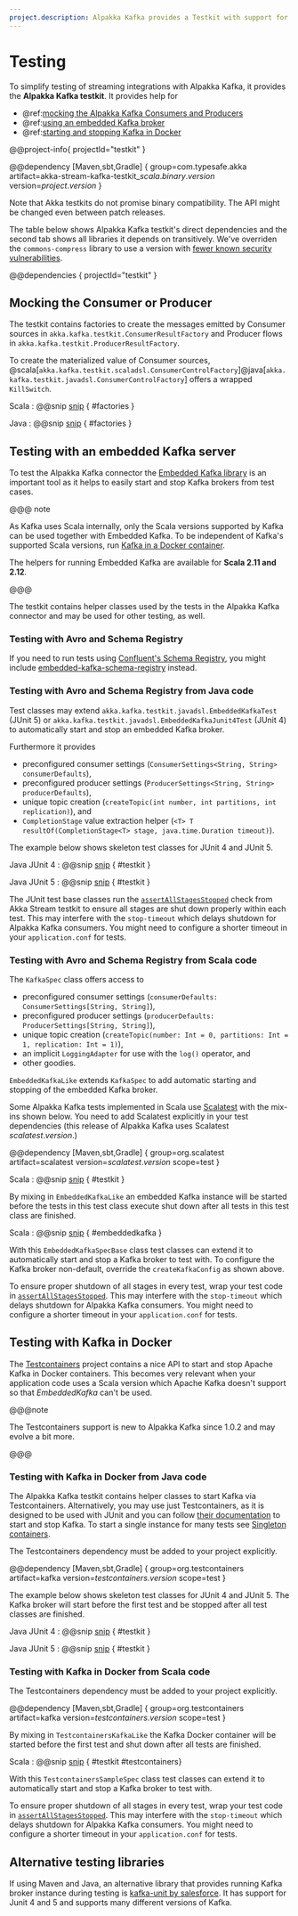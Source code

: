 ```yaml
---
project.description: Alpakka Kafka provides a Testkit with support for running local Kafka brokers for integration tests.
---
```

# Testing

To simplify testing of streaming integrations with Alpakka Kafka, it provides the **Alpakka Kafka testkit**. It provides help for

* @ref:[mocking the Alpakka Kafka Consumers and Producers](#mocking-the-consumer-or-producer)
* @ref:[using an embedded Kafka broker](#testing-with-an-embedded-kafka-server)
* @ref:[starting and stopping Kafka in Docker](#testing-with-kafka-in-docker)

@@project-info{ projectId="testkit" }

@@dependency [Maven,sbt,Gradle] {
  group=com.typesafe.akka
  artifact=akka-stream-kafka-testkit_$scala.binary.version$
  version=$project.version$
}

Note that Akka testkits do not promise binary compatibility. The API might be changed even between patch releases.

The table below shows Alpakka Kafka testkit's direct dependencies and the second tab shows all libraries it depends on transitively. We've overriden the `commons-compress` library to use a version with [fewer known security vulnerabilities](https://commons.apache.org/proper/commons-compress/security-reports.html).

@@dependencies { projectId="testkit" }


## Mocking the Consumer or Producer

The testkit contains factories to create the messages emitted by Consumer sources in `akka.kafka.testkit.ConsumerResultFactory` and Producer flows in `akka.kafka.testkit.ProducerResultFactory`.

To create the materialized value of Consumer sources, @scala[`akka.kafka.testkit.scaladsl.ConsumerControlFactory`]@java[`akka.kafka.testkit.javadsl.ConsumerControlFactory`] offers a wrapped `KillSwitch`.

Scala
: @@snip [snip](/tests/src/test/scala/docs/scaladsl/TestkitSamplesSpec.scala) { #factories }

Java
: @@snip [snip](/tests/src/test/java/docs/javadsl/TestkitSamplesTest.java) { #factories }


## Testing with an embedded Kafka server

To test the Alpakka Kafka connector the [Embedded Kafka library](https://github.com/embeddedkafka/embedded-kafka) is an important tool as it helps to easily start and stop Kafka brokers from test cases.

@@@ note

As Kafka uses Scala internally, only the Scala versions supported by Kafka can be used together with Embedded Kafka. To be independent of Kafka's supported Scala versions, run [Kafka in a Docker container](#testing-with-kafka-in-docker).

The helpers for running Embedded Kafka are available for **Scala 2.11 and 2.12**.

@@@

The testkit contains helper classes used by the tests in the Alpakka Kafka connector and may be used for other testing, as well.


### Testing with Avro and Schema Registry

If you need to run tests using [Confluent's Schema Registry](https://docs.confluent.io/current/schema-registry/docs/index.html), you might include [embedded-kafka-schema-registry](https://github.com/embeddedkafka/embedded-kafka-schema-registry) instead.


### Testing with Avro and Schema Registry from Java code

Test classes may extend `akka.kafka.testkit.javadsl.EmbeddedKafkaTest` (JUnit 5) or `akka.kafka.testkit.javadsl.EmbeddedKafkaJunit4Test` (JUnit 4) to automatically start and stop an embedded Kafka broker.

Furthermore it provides

* preconfigured consumer settings (`ConsumerSettings<String, String> consumerDefaults`),
* preconfigured producer settings (`ProducerSettings<String, String> producerDefaults`),
* unique topic creation (`createTopic(int number, int partitions, int replication)`), and
* `CompletionStage` value extraction helper (`<T> T resultOf(CompletionStage<T> stage, java.time.Duration timeout)`).

The example below shows skeleton test classes for JUnit 4 and JUnit 5.

Java JUnit 4
: @@snip [snip](/tests/src/test/java/docs/javadsl/AssignmentTest.java) { #testkit }

Java JUnit 5
: @@snip [snip](/tests/src/test/java/docs/javadsl/ProducerExampleTest.java) { #testkit }

The JUnit test base classes run the [`assertAllStagesStopped`](https://doc.akka.io/api/akka/current/akka/stream/testkit/javadsl/StreamTestKit$.html#assertAllStagesStopped) check from Akka Stream testkit to ensure all stages are shut down properly within each test. This may interfere with the `stop-timeout` which delays shutdown for Alpakka Kafka consumers. You might need to configure a shorter timeout in your `application.conf` for tests.


### Testing with Avro and Schema Registry from Scala code

The `KafkaSpec` class offers access to 

* preconfigured consumer settings (`consumerDefaults: ConsumerSettings[String, String]`),
* preconfigured producer settings (`producerDefaults: ProducerSettings[String, String]`),
* unique topic creation (`createTopic(number: Int = 0, partitions: Int = 1, replication: Int = 1)`),
* an implicit `LoggingAdapter` for use with the `log()` operator, and
* other goodies.

`EmbeddedKafkaLike` extends `KafkaSpec` to add automatic starting and stopping of the embedded Kafka broker.

Some Alpakka Kafka tests implemented in Scala use [Scalatest](http://www.scalatest.org/) with the mix-ins shown below. You need to add Scalatest explicitly in your test dependencies (this release of Alpakka Kafka uses Scalatest $scalatest.version$.)

@@dependency [Maven,sbt,Gradle] {
  group=org.scalatest
  artifact=scalatest
  version=$scalatest.version$
  scope=test
}

Scala
: @@snip [snip](/tests/src/test/scala/akka/kafka/scaladsl/SpecBase.scala) { #testkit }

By mixing in `EmbeddedKafkaLike` an embedded Kafka instance will be started before the tests in this test class execute shut down after all tests in this test class are finished.

Scala
: @@snip [snip](/tests/src/test/scala/akka/kafka/scaladsl/EmbeddedKafkaSampleSpec.scala) { #embeddedkafka }

With this `EmbeddedKafkaSpecBase` class test classes can extend it to automatically start and stop a Kafka broker to test with. To configure the Kafka broker non-default, override the `createKafkaConfig` as shown above.

To ensure proper shutdown of all stages in every test, wrap your test code in [`assertAllStagesStopped`](https://doc.akka.io/api/akka/current/akka/stream/testkit/scaladsl/StreamTestKit$.html#assertAllStagesStopped). This may interfere with the `stop-timeout` which delays shutdown for Alpakka Kafka consumers. You might need to configure a shorter timeout in your `application.conf` for tests.


## Testing with Kafka in Docker

The [Testcontainers](https://www.testcontainers.org/) project contains a nice API to start and stop Apache Kafka in Docker containers. This becomes very relevant when your application code uses a Scala version which Apache Kafka doesn't support so that *EmbeddedKafka* can't be used.

@@@note

The Testcontainers support is new to Alpakka Kafka since 1.0.2 and may evolve a bit more.

@@@

### Testing with Kafka in Docker from Java code

The Alpakka Kafka testkit contains helper classes to start Kafka via Testcontainers. Alternatively, you may use just Testcontainers, as it is designed to be used with JUnit and you can follow [their documentation](https://www.testcontainers.org/modules/kafka/) to start and stop Kafka. To start a single instance for many tests see [Singleton containers](https://www.testcontainers.org/test_framework_integration/manual_lifecycle_control/).

The Testcontainers dependency must be added to your project explicitly.

@@dependency [Maven,sbt,Gradle] {
  group=org.testcontainers
  artifact=kafka
  version=$testcontainers.version$
  scope=test
}

The example below shows skeleton test classes for JUnit 4 and JUnit 5. The Kafka broker will start before the first test and be stopped after all test classes are finished.

Java JUnit 4
: @@snip [snip](/tests/src/test/java/docs/javadsl/AssignmentWithTestcontainersTest.java) { #testkit }

Java JUnit 5
: @@snip [snip](/tests/src/test/java/docs/javadsl/ProducerWithTestcontainersTest.java) { #testkit }


### Testing with Kafka in Docker from Scala code

The Testcontainers dependency must be added to your project explicitly.

@@dependency [Maven,sbt,Gradle] {
  group=org.testcontainers
  artifact=kafka
  version=$testcontainers.version$
  scope=test
}

By mixing in `TestcontainersKafkaLike` the Kafka Docker container will be started before the first test and shut down after all tests are finished.

Scala
: @@snip [snip](/tests/src/test/scala/akka/kafka/scaladsl/SpecBase.scala) { #testkit #testcontainers}


With this `TestcontainersSampleSpec` class test classes can extend it to automatically start and stop a Kafka broker to test with.

To ensure proper shutdown of all stages in every test, wrap your test code in [`assertAllStagesStopped`](https://doc.akka.io/api/akka/current/akka/stream/testkit/scaladsl/StreamTestKit$.html#assertAllStagesStopped). This may interfere with the `stop-timeout` which delays shutdown for Alpakka Kafka consumers. You might need to configure a shorter timeout in your `application.conf` for tests.


## Alternative testing libraries

If using Maven and Java, an alternative library that provides running Kafka broker instance during testing is [kafka-unit by salesforce](https://github.com/salesforce/kafka-junit). It has support for Junit 4 and 5 and supports many different versions of Kafka.
